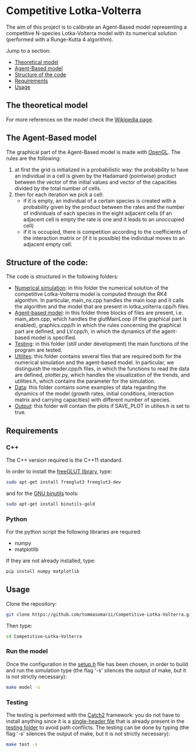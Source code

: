 # **Competitive Lotka-Volterra**
The aim of this project is to calibrate an Agent-Based model representing a competitive N-species Lotka-Volterra model with its numerical solution (performed with a Runge-Kutta 4 algorithm).

Jump to a section:
* [Theoretical model](#The-theoretical-model)
* [Agent-Based model](#The-Agent-Based-model)
* [Structure of the code](#Structure-of-the-code)
* [Requirements](#Requirements)
* [Usage](#Usage)


## The theoretical model
For more references on the model check the [Wikipedia page](https://en.wikipedia.org/wiki/Competitive_Lotka%E2%80%93Volterra_equations#N_species).


## The Agent-Based model
The graphical part of the Agent-Based model is made with [OpenGL](https://www.opengl.org//). The rules are the following:

1. at first the grid is initialized in a probabilistic way: the probability to have an individual in a cell is given by the Hadamard (pointwise) product between the vector of the initial values and vector of the capacities divided by the total number of cells.  
2. then for each iteration we pick a cell:
    - if it is empty, an individual of a certain species is created with a probability given by the product between the rates and the number of individuals of each species in the eight adjacent cells (if an adjacent cell is empty the rate is one and it leads to an unoccupied cell) 
    - if it is occupied, there is competition according to the coefficients of the interaction matrix or (if it is possible) the individual moves to an adjacent empty cell.


## Structure of the code:
The code is structured in the following folders:
- [Numerical simulation](https://github.com/tommasomarzi/Competitive-Lotka-Volterra/tree/master/numerical_simulation): in this folder the numerical solution of the competitive Lotka-Volterra model is computed through the RK4 algorithm. In particular, main_ns.cpp handles the main loop and it calls the algorithm and the model that are present in lotka_volterra.cpp/h files.
- [Agent-based model](https://github.com/tommasomarzi/Competitive-Lotka-Volterra/tree/master/agent_based_model): in this folder three blocks of files are present, i.e. main_abm.cpp, which handles the glutMainLoop (if the graphical part is enabled), graphics.cpp/h in which the rules concerning the graphical part are defined, and LV.cpp/h, in which the dynamics of the agent-based model is specified.
- [Testing](https://github.com/tommasomarzi/Competitive-Lotka-Volterra/tree/master/testing): in this folder (still under development) the main functions of the program are tested.
- [Utilites](https://github.com/tommasomarzi/Competitive-Lotka-Volterra/tree/master/utilities): this folder contains several files that are required both for the numerical simulation and the agent-based model. In particular, we distinguish the reader.cpp/h files, in which the functions to read the data are defined, plotter.py, which handles the visualization of the trends, and utilities.h, which contains the parameter for the simulation.
- [Data](https://github.com/tommasomarzi/Competitive-Lotka-Volterra/tree/master/data): this folder contains some examples of data regarding the dynamics of the model (growth rates, initial conditions, interaction matrix and carrying capacities) with different number of species.
- [Output](https://github.com/tommasomarzi/Competitive-Lotka-Volterra/tree/master/output): this folder will contain the plots if SAVE_PLOT in utilies.h is set to true.


## Requirements 
### C++
The C++ version required is the C++11 standard.

In order to install the [freeGLUT library](http://freeglut.sourceforge.net/), type:
```bash
sudo apt-get install freeglut3 freeglut3-dev
```
and for the [GNU binutils](https://www.gnu.org/software/binutils/) tools:
```bash
sudo apt-get install binutils-gold
```

### Python
For the python script the following libraries are required:

- numpy
- matplotlib 

If they are not already installed, type:
```bash
pip install numpy matplotlib
```


## Usage
Clone the repository:
```bash
git clone https://github.com/tommasomarzi/Competitive-Lotka-Volterra.git
```
Then type:
```bash
cd Competitive-Lotka-Volterra 
```

### Run the model
Once the configuration in the [setup.h](https://github.com/tommasomarzi/Competitive-Lotka-Volterra/blob/master/utilities/setup.h) file has been chosen, in order to build and run the simulation type (the flag '-s' silences the output of make, but it is not strictly necessary):
```bash
make model -s
```

### Testing
The testing is performed with the [Catch2](https://github.com/catchorg/Catch2/tree/v2.x) framework: you do not have to install anything since it is a [single-header file](https://github.com/tommasomarzi/Competitive-Lotka-Volterra/blob/master/testing/catch.hpp) that is already present in the [testing folder](https://github.com/tommasomarzi/Competitive-Lotka-Volterra/tree/master/testing) to avoid path conflicts.
The testing can be done by typing (the flag '-s' silences the output of make, but it is not strictly necessary):
```bash
make test -s
```

